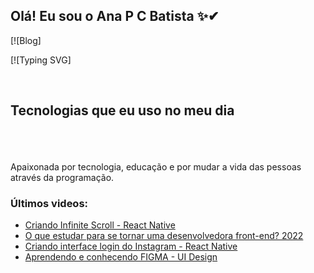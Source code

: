 ## Olá! Eu sou o Ana P C Batista ✨✔

[![Blog]

[![Typing SVG]

<div align="center">  
  <img/>
  <img/>
  <img/>
</div>

## Tecnologias que eu uso no meu dia

<div style="display: inline_block; ">
  <img/>
  <img/>
  <img/>  
</div><br/>
</div><br/>
Apaixonada por tecnologia, educação e por mudar a vida das pessoas através da programação.

### Últimos videos:
- [Criando Infinite Scroll - React Native](https://youtu.be/TjkFGrjkXfc)<br/>
- [O que estudar para se tornar uma desenvolvedora front-end? 2022](https://youtu.be/Ab-kGzlCCWI)<br/>
- [Criando interface login do Instagram - React Native](https://youtu.be/pSV9Wh_p2Cg)<br/>
- [Aprendendo e conhecendo FIGMA - UI Design](https://youtu.be/KRCfX25yFf4)<br/>
